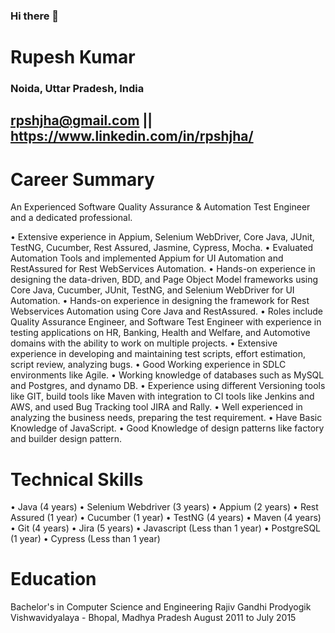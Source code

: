 ### Hi there 👋

# Rupesh Kumar

### Noida, Uttar Pradesh, India
## rpshjha@gmail.com || https://www.linkedin.com/in/rpshjha/

# Career Summary

An Experienced Software Quality Assurance & Automation Test Engineer and a dedicated professional.

• Extensive experience in Appium, Selenium WebDriver, Core Java, JUnit, TestNG, Cucumber, Rest Assured, Jasmine, Cypress, Mocha.
• Evaluated Automation Tools and implemented Appium for UI Automation and RestAssured for Rest WebServices Automation.
• Hands-on experience in designing the data-driven, BDD, and Page Object Model frameworks using Core Java, Cucumber, JUnit, TestNG, and Selenium WebDriver for UI Automation.
• Hands-on experience in designing the framework for Rest Webservices Automation using Core Java and RestAssured.
• Roles include Quality Assurance Engineer, and Software Test Engineer with experience in testing applications on HR, Banking, Health and Welfare, and Automotive domains with the ability to work on multiple projects.
• Extensive experience in developing and maintaining test scripts, effort estimation, script review, analyzing bugs.
• Good Working experience in SDLC environments like Agile.
• Working knowledge of databases such as MySQL and Postgres, and dynamo DB.
• Experience using different Versioning tools like GIT, build tools like Maven with integration to CI tools like Jenkins and AWS, and used Bug Tracking tool JIRA and Rally.
• Well experienced in analyzing the business needs, preparing the test requirement.
• Have Basic Knowledge of JavaScript.
• Good Knowledge of design patterns like factory and builder design pattern. 


# Technical Skills

•	Java (4 years)
•	Selenium Webdriver (3 years)
•	Appium (2 years)
•	Rest Assured (1 year)
•	Cucumber (1 year)
•	TestNG (4 years)
•	Maven (4 years)
•	Git (4 years)
•	Jira (5 years)
•	Javascript (Less than 1 year)
•	PostgreSQL (1 year)
•	Cypress (Less than 1 year)


# Education

Bachelor's in Computer Science and Engineering
Rajiv Gandhi Prodyogik Vishwavidyalaya - Bhopal, Madhya Pradesh August 2011 to July 2015
